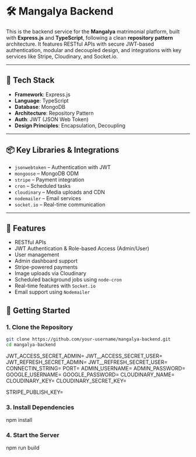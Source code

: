 # 🛠️ Mangalya Backend

This is the backend service for the **Mangalya** matrimonial platform, built with **Express.js** and **TypeScript**, following a clean **repository pattern** architecture. It features RESTful APIs with secure JWT-based authentication, modular and decoupled design, and integrations with key services like Stripe, Cloudinary, and Socket.io.

---

## 🚀 Tech Stack

- **Framework**: Express.js
- **Language**: TypeScript
- **Database**: MongoDB
- **Architecture**: Repository Pattern
- **Auth**: JWT (JSON Web Token)
- **Design Principles**: Encapsulation, Decoupling

---

## 📦 Key Libraries & Integrations

- `jsonwebtoken` – Authentication with JWT
- `mongoose` – MongoDB ODM
- `stripe` – Payment integration
- `cron` – Scheduled tasks
- `cloudinary` – Media uploads and CDN
- `nodemailer` – Email services
- `socket.io` – Real-time communication

---

## 🔐 Features

- RESTful APIs
- JWT Authentication & Role-based Access (Admin/User)
- User management
- Admin dashboard support
- Stripe-powered payments
- Image uploads via Cloudinary
- Scheduled background jobs using `node-cron`
- Real-time features with `Socket.io`
- Email support using `Nodemailer`

## 🧪 Getting Started

### 1. Clone the Repository

```bash
git clone https://github.com/your-username/mangalya-backend.git
cd mangalya-backend
```



JWT_ACCESS_SECRET_ADMIN=
JWT__ACCESS_SECRET_USER=
JWT_REFRESH_SECRET_ADMIN=
JWT__REFRESH_SECRET_USER=
CONNECTIN_STRING= 
PORT=
ADMIN_USERNAME=
ADMIN_PASSWORD=
GOOGLE_USERNAME=
GOOGLE_PASSWORD=
CLOUDINARY_NAME=
CLOUDINARY_KEY=
CLOUDINARY_SECRET_KEY=

STRIPE_PUBLISH_KEY=

### 3. Install Dependencies

npm install
### 4. Start the Server

npm run build

